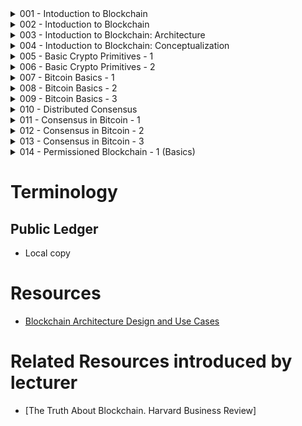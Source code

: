 


<!-- ##### START OF TOPIC: 001 - Intoduction to Blockchain ##### -->
<details>
<summary>001 - Intoduction to Blockchain</summary>

# Centralized
- Single point of failure

# Decentralized
- Multiple points of coordination

# Distributed
- Everyone collectively execute the job

# A Very Simplified Look of the Blockchain
- Every node maintains a local copy of the global data-sheet
- Local copy = Public Ledger

# Ensure a number of different aspects
## Protocols for Commitment
- During transaction time, ensure that the transaction is commited to existing public ledger
- Validity checking is required
## Consensus
- Everyone has the most updated copy
## Security
- Tamper proof
## Privacy and Authenticity
- Because the transactions belong to various clients

# Blockchain Definition
- Open distributed ledger (Accessible to all)
- Distributed or Decentralized (No single party control)
- Efficient transactions (Fash and scalable)
- Verifiable (Everyone can check the validity of information)
- Tamper-proof (Once you have inserted information into blockchain, you will not be able to update that information)



</details>
<!-- ##### END OF TOPIC: 001 - Intoduction to Blockchain: History ##### -->

<!-- ##### START OF TOPIC: 002 - Intoduction to Blockchain: History ##### -->
<details>
<summary>002 - Intoduction to Blockchain</summary>

# Hash Functions
- H(x) = x % n
- Cryptographically Secured
- - One way
- - If x1 != x2, then H(x1) != H(x2)

# Avalanche effect
- A small change in the data results in a significant change in the ouput

# time-stamp a digital document
- Harber and Stornetta, 1991 for more information
- For securing digital document
# Merkle Trees
- Can secure multiple documents
- Peer to Peer Networks: Other peers do not lie about a block
- Bitcoin implemenation: No one can lie about a transaction

# Blockchain & Bitcoin
## Biotcoin
- Completely decentralized
- Peer-to-peer
- Permissionless

</details>
<!-- ##### END OF TOPIC: 002 - Intoduction to Blockchain: History ##### -->

<!-- ##### START OF TOPIC: 003 - Intoduction to Blockchain: Architecture ##### -->
<details>
<summary>003 - Intoduction to Blockchain: Architecture</summary>

# Contracts in a Centralized Platform
- EX: Kickstarter
- Middleman takes significant charge to process

# Smart Contract
- Immutable (Nobody can change the contract)
- Distributed (Don't need middleman)

# Structure of a Block
## Block Header
- Previous block hash (For tamper proof)
- Mining statistics (timestamp, nonce, and difficulty)
- Mekle tree root (For organizing transactions)
## List of Transactions

# Consensus
- Permission-less protocol
- Proof of Work algorithm (Ensures consensus over a permission-less setting based on challenge-response)

</details>
<!-- ##### END OF TOPIC: 003 - Intoduction to Blockchain: Architecture ##### -->


<!-- ##### START OF TOPIC: 004 - Intoduction to Blockchain: Conceptualization ##### -->
<details>
<summary>004 - Intoduction to Blockchain: Conceptualization</summary>

# Block Chain
- Always include it in the longest chain
- Other chains are forks (Orphaned Blocks)

# The Permissioned Model
- Strict notion of security and privacy
- Greater transactional throughput

# IPFS Tool

# Hyperledger Fabric
- A permissioned blockchain framework
- Strong privacy and confidential transactions
- Channels (Subnet of peer) for restricted visibility
- Fabric has no notion of mining, use the notion of distributed consensus under a closed environment

# The Fabric Network
- IBM Code Tech Talk

</details>
<!-- ##### END OF TOPIC: 004 - Intoduction to Blockchain: Conceptualization ##### -->


<!-- ##### START OF TOPIC: 005 - Basic Crypto Primitives - 1##### -->
<details>
<summary>005 - Basic Crypto Primitives - 1</summary>

# Cryptographic Hash Function
- Input message, M
- Message digest, H(M)
- Collision-Free (If M1 != M2, then H(M1) != H(M2))
- Hiding (Avalanche effect)
- Puzzle-friendly
- Hash function is efficient b/c the size of the digest is significantly less than the size of the original messages

# SHA256 Hash Function
- Bitcoin
- 256 bit message digest

# Hash Pointer (Tamper proof)
- Hashchain
- Merkle Tree

</details>
<!-- ##### END OF TOPIC: 005 - Basic Crypto Primitives - 1 ##### -->


<!-- ##### START OF TOPIC: 006 - Basic Crypto Primitives - 2 ##### -->
<details>
<summary>006 - Basic Crypto Primitives - 2</summary>

# Digital Signature
- The content of the document is authenticated
- The identity of the sender
- Prevent non-repudiation - sender will not be able to deny about the origin of the document

# Public & Private Key
- Public Key is used for encryption of message
- Private Key is used for decryption of message

# RSA
- Anyone can encrypt the data
- Only the intended receiver can decrypt the data

# ECDSA
- Bitcoin uses Elliptic Curve Digital Signature Algorithm


</details>
<!-- ##### END OF TOPIC: 006 - Basic Crypto Primitives - 2 ##### -->


<!-- ##### START OF TOPIC: 007 - Bitcoin Basics - 1 ##### -->
<details>
<summary>007 - Bitcoin Basics - 1</summary>

# Sending Payment

# Double Spending
- Same bitcoin is used for more than one transactions
- We need to prevent double spending in a decentralized network
- Proof of work (Solution to Double Spending)
- - <code>Y = H(x | nonce)</code>; Y, nonce are known, x is prev hash value

# Bitcoin Anonymity
- permision-less
- Bitcoin address (Public key based on ECDSA)

# Bitcoin Script
## Sender Side (Alice, Output)
- (Transaction, Signature, Public Key) of Alice
## Receiver Side (Bob, Input)
- Stack-based Bitcoin Script
- FORTH & RPN


</details>
<!-- ##### END OF TOPIC: 007 - Bitcoin Basics - 1 ##### -->

<!-- ##### START OF TOPIC: 008 - Bitcoin Basics - 2 ##### -->
<details>
<summary>008 - Bitcoin Basics - 2</summary>

# Bitcoin Scripts
- Bitcoin Scripts is inspired by FORTH Language
## scriptSig
- Transaction Input
- Signature & Public Key inside scriptSig
## scriptPubKey
- Transaction Output
- Use PubKey to verify the public signature
- Number of Operations

# Script Combination
- We combine 2 script together
- Process with similar concept of Reverse Polish Notation
## Stack analysis for Validation (Simple way, see video for detail)
- Push Operand <pubKey><sig>
- OP_HASH160
- pubKeyHash
- OP_EQUALVERIFY OP_CHECKSIG (Equality is checked b/w the top two items in the stack)
- OP_CHECKSIG (Signature is checked based on the top 2 stack item)
- True


</details>
<!-- ##### END OF TOPIC: 008 - Bitcoin Basics - 2 ##### -->

<!-- ##### START OF TOPIC: 009 - Bitcoin Basics - 3 ##### -->
<details>
<summary>009 - Bitcoin Basics - 3</summary>

# Block Generation
- Find nonce value to generate new block

# Block Flooding
- Transactions
- Blocks from the miners

# Block Propagation
- 51% Rule

# Block Propagation Latency
- Information propagation in the bitcoin network (2013)
- Mean time = 12.6 Seconds
- 95% of the nodes can see the block within 40 seconds




</details>
<!-- ##### END OF TOPIC: 009 - Bitcoin Basics - 3 ##### -->



<!-- ##### START OF TOPIC: 010 - Distributed Consensus ##### -->
<details>
<summary>010 - Distributed Consensus</summary>

# 3 Types of failures
## Crash Fault
- A node suddendly crashes
## Network or Partitioned Fault
- A network fault occurs and the network gets partitioned
## Byzantine Fault
- A node starts behaving maliciously

# Synchronous vs Asynchronous Systems
## Synchronous
- Wait for certain amount of time
- Simple to implement
## Asynchronous
- Not much delay
- Complex to implement

# FLP85
- Impossibility Result
- It's impossible to achieve a concensus with a purely asynchronous distributed system in the presence if failure

# Why do we require Consensus in Bitcoin Network
- Bitcoin is a peer-to-peer network
- Alice broadcast a transaction in this peer-to-peer network
- All the nodes in this network need to agree on the correctness of this transaction
- A node does not know all the peers in the netowrk - this is an open network
- Some nodes can also initiate malicious transactions

# Consensus in Bitcoin
- Per transaction consensus (Inefficient)
- Block based consensus (Efficient)


</details>
<!-- ##### END OF TOPIC: 010 - Distributed Consensus ##### -->

<!-- ##### START OF TOPIC: 011 - Consensus in Bitcoin - 1 ##### -->
<details>
<summary>011 - Consensus in Bitcoin - 1</summary>

# Proof of WOrk (Pow)
- An economic measure to deter service abuses by requiring some work from the service requester

# Hashcash Pow
- A textual encoding of a hashcash stamp is included in an email header
- - Proof that the sender has expended a modest amount of CPU time calculating the stamp before sending the email
- - It is unlikely that the sender is a spammer
- The receiver can verify the hashcash stamp very easily
- Any change in the header requires a change in the hashcash
- - Brute force is the only way to find a hashcash



</details>
<!-- ##### END OF TOPIC: 011 - Consensus in Bitcoin - 1 ##### -->



<!-- ##### START OF TOPIC: 012 - Consensus in Bitcoin - 2 ##### -->
<details>
<summary>012 - Consensus in Bitcoin - 2</summary>

# Denial of Service (DoS) Attacks
- Send lot of data to a node - they will not be able to process normal Bitcoin transactions

# Breaking Bitcoin PoW
- Bitcoin PoW is computationally difficult to break, but not impossible
- Attackers can deploy high power servers to do more work than the total work of the blockchain
- A known case of successful double-spending
- - (Nov 2013) "It was discovered that the GHash.io mining pool appeared to be negaging in repeated payment fraud against BetCoin Dice, a gambling site" [Source: https://en.bitcoin.it]

# Monopoly Problem
- Tragedy of the Commons (Theory)
- - Monopoly can increase over time
=
# PoW vs PoS
## PoW (Proof of work)
- Probability of mining a block depends on the work done by the miner
## PoS (Proof of Stake)
- Amount of bitcoin that the miner holds - Miner holding 1% of the Bitcoin can mine 1% of the PoS blocks

# Proof of Stake (PoS)
- Provides increased protection

# Proof of Burn (PoB)
- Miners should show proof that they have burned some coins
- - Sent them to a verifiably un-spendable address
- - Expensive (like PoW), but no external resources are used other than the vurned coins
- PoW vs PoB - Real resources vs virtual/digital resources
- PoB works by burning PoW mined cryptocurrencies

# Proof of Elapsed Time (PoET)
- Proposed by Intel, as a part of Hyperledger Sawtooth - a blockchain platform for building distributed ledger applications

## Intel Software Guard Ectension (SGX)
- The trusted code is private to the rest of the application
- Hardware-level verification

# Other Mateirals for Blockchain Consensus Algorithm
- Analysis of hashrate-based double-spending by Meni Rosenfeld
- The proposal of PoS
- The Peercoin protocol
- Hyperledger Sawtooth

</details>
<!-- ##### END OF TOPIC: 012 - Consensus in Bitcoin - 2 ##### -->


<!-- ##### START OF TOPIC: 013 - Consensus in Bitcoin - 3 ##### -->
<details>
<summary>013 - Consensus in Bitcoin - 3</summary>

# Mining Hardware
## Specialized hardware
- GPU
- FPGA
## ASIC
- Released in 2013
- Fast computation of SHA256

# TerraMiner 4
- ASIC based bitcoin mining rig
- 2 Terahash per second
- Cost USD 3500 approx

# Mining Pool
## Pooling of resources by the miners
- Share the processing power over a network to mine a new block
- Split the reward proportionally to the amount of work they contributed

## Pros
- Small miners can participate
- Predictable mining
## Cons
- Leads to centralization
- Dicourages miners for unning complete mining procedure


</details>
<!-- ##### END OF TOPIC: 013 - Consensus in Bitcoin - 3 ##### -->


<!-- ##### START OF TOPIC: 014 - Permissioned Blockchain - 1 (Basics) ##### -->
<details>
<summary>014 - Permissioned Blockchain - 1 (Basics)</summary>

- Users are authenticated a priory
# Smart Contracts
- A self executing contract
- Exchange between seller and buyer
- Smart-contract execution should always needs to be deterministic

# Design Limitations
## 1. Sequential Execution
- throughput is inversely proportional to commit latency
## 2. Non-deterministic Execution
- Consider golang - iteration over a "map" may produce a different order in two executions
## 3. Execution on all nodes
- Make sure that all the nodes have the same states
- We don't need to execute contracts at each node
- We just need state synchronization across all the nodes


</details>
<!-- ##### END OF TOPIC: 014 - Permissioned Blockchain - 1 (Basics) ##### -->





# Terminology
## Public Ledger
- Local copy



# Resources
- [Blockchain Architecture Design and Use Cases](https://www.youtube.com/playlist?list=PLbRMhDVUMngfxxyVLh2t2gKDUfsOdGn56)

# Related Resources introduced by lecturer
- [The Truth About Blockchain. Harvard Business Review]